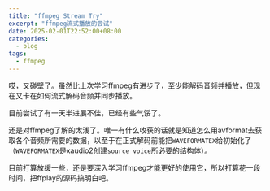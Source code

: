 ```yaml
---
title: "ffmpeg Stream Try"
excerpt: "ffmpeg流式播放的尝试"
date: 2025-02-01T22:52:00+08:00
categories:
  - blog
tags:
  - ffmpeg
---
```


哎，又碰壁了。虽然比上次学习ffmpeg有进步了，至少能解码音频并播放，但现在又卡在如何流式解码音频并同步播放。

目前尝试了有一天半进展不佳，已经有些气馁了。

还是对ffmpeg了解的太浅了。唯一有什么收获的话就是知道怎么用avformat去获取各个音频所需要的数据，以至于在正式解码前能把`WAVEFORMATEX`给初始化了（`WAVEFORMATEX`是xaudio2创建`source voice`所必要的结构体）。

目前打算放缓一些，还是要深入学习ffmpeg才能更好的使用它，所以打算花一段时间，把ffplay的源码搞明白吧。